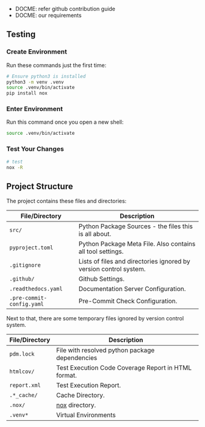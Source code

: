 * DOCME: refer github contribution guide
* DOCME: our requirements

## Testing

### Create Environment

Run these commands just the first time:

```bash
# Ensure python3 is installed
python3 -m venv .venv
source .venv/bin/activate
pip install nox
```

### Enter Environment

Run this command once you open a new shell:

```bash
source .venv/bin/activate
```

### Test Your Changes

```bash
# test
nox -R
```

## Project Structure

The project contains these files and directories:

| File/Directory | Description |
|---|---|
| `src/` | Python Package Sources - the files this is all about. |
| `pyproject.toml` | Python Package Meta File. Also contains all tool settings. |
| `.gitignore` | Lists of files and directories ignored by version control system. |
| `.github/` | Github Settings. |
| `.readthedocs.yaml` | Documentation Server Configuration. |
| `.pre-commit-config.yaml` | Pre-Commit Check Configuration. |

Next to that, there are some temporary files ignored by version control system.

| File/Directory | Description |
|---|---|
| `pdm.lock` | File with resolved python package dependencies |
| `htmlcov/` | Test Execution Code Coverage Report in HTML format. |
| `report.xml` | Test Execution Report. |
| `.*_cache/` | Cache Directory. |
| `.nox/` | [nox](https://nox.thea.codes/en/stable/) directory. |
| `.venv*` | Virtual Environments |
